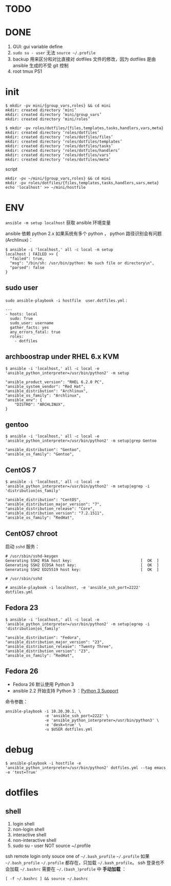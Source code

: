 
# TODO

# DONE

1. GUI: gui variable define
2. `sudo su - user` 无法 `source ~/.profile`
3. backup 用来区分和对比直接对 dotfiles 文件的修改，因为 dotfiles 是由 ansible 生成的不受 git 控制
4. root tmux PS1

# init

```
$ mkdir -pv mini/{group_vars,roles} && cd mini
mkdir: created directory ‘mini’
mkdir: created directory ‘mini/group_vars’
mkdir: created directory ‘mini/roles’

$ mkdir -pv roles/dotfiles/{files,templates,tasks,handlers,vars,meta}
mkdir: created directory ‘roles/dotfiles’
mkdir: created directory ‘roles/dotfiles/files’
mkdir: created directory ‘roles/dotfiles/templates’
mkdir: created directory ‘roles/dotfiles/tasks’
mkdir: created directory ‘roles/dotfiles/handlers’
mkdir: created directory ‘roles/dotfiles/vars’
mkdir: created directory ‘roles/dotfiles/meta’
```

script

```
mkdir -pv ~/mini/{group_vars,roles} && cd mini
mkdir -pv roles/dotfiles/{files,templates,tasks,handlers,vars,meta}
echo 'localhost' >> ~/mini/hostfile
```

# ENV

`ansible -m setup localhost` 获取 ansible 环境变量

ansible 依赖 python 2.x 如果系统有多个 python ， python 路径识别会有问题 (Archlinux)：

```
$ ansible -i 'localhost,' all -c local -m setup
localhost | FAILED >> {
  "failed": true,
  "msg": "/bin/sh: /usr/bin/python: No such file or directory\n",
  "parsed": false
}
```

## sudo user

`sudo ansible-playbook -i hostfile  user.dotfiles.yml` :

```
---
- hosts: local
  sudo: True
  sudo_user: username
  gather_facts: yes
  any_errors_fatal: true
  roles:
    - dotfiles
```

## archboostrap under RHEL 6.x KVM

```
$ ansible -i 'localhost,' all -c local -e 'ansible_python_interpreter=/usr/bin/python2' -m setup

"ansible_product_version": "RHEL 6.2.0 PC",
"ansible_system_vendor": "Red Hat",
"ansible_distribution": "Archlinux",
"ansible_os_family": "Archlinux",
"ansible_env": {
    "DISTRO": "ARCHLINUX",
}
```

## gentoo

```
$ ansible -i 'localhost,' all -c local -e 'ansible_python_interpreter=/usr/bin/python2' -m setup|grep Gentoo

"ansible_distribution": "Gentoo",
"ansible_os_family": "Gentoo",
```

## CentOS 7

```
$ ansible -i 'localhost,' all -c local -e 'ansible_python_interpreter=/usr/bin/python2' -m setup|egrep -i 'distribution|os_family'

"ansible_distribution": "CentOS",
"ansible_distribution_major_version": "7",
"ansible_distribution_release": "Core",
"ansible_distribution_version": "7.2.1511",
"ansible_os_family": "RedHat",
```

## CentOS7 chroot

启动 `sshd` 服务：

    # /usr/sbin/sshd-keygen
    Generating SSH2 RSA host key:                              [  OK  ]
    Generating SSH2 ECDSA host key:                            [  OK  ]
    Generating SSH2 ED25519 host key:                          [  OK  ]

    # /usr/sbin/sshd

    # ansible-playbook -i localhost, -e 'ansible_ssh_port=2222' dotfiles.yml

## Fedora 23

```
$ ansible -i 'localhost,' all -c local -e 'ansible_python_interpreter=/usr/bin/python2' -m setup|egrep -i 'distribution|os_family'

"ansible_distribution": "Fedora",
"ansible_distribution_major_version": "23",
"ansible_distribution_release": "Twenty Three",
"ansible_distribution_version": "23",
"ansible_os_family": "RedHat",
```

## Fedora 26

- Fedora 26 默认使用 Python 3
- ansible 2.2 开始支持 Python 3 ：[Python 3 Support](https://docs.ansible.com/ansible/python_3_support.html)

命令参数：

    ansible-playbook -i 10.20.30.1, \
                     -e 'ansible_ssh_port=2222' \
                     -e 'ansible_python_interpreter=/usr/bin/python3' \
                     -e 'desk=true' \
                     -u $USER dotfiles.yml

# debug

```
$ ansible-playbook -i hostfile -e 'ansible_python_interpreter=/usr/bin/python2' dotfiles.yml --tag emacs -e 'test=True'
```

# dotfiles

## shell

1. login shell
2. non-login shell
3. interactive shell
4. non-interactive shell
5. sudo su - user NOT source ~/.profile

ssh remote login only souce one of `~/.bash_profile` `~/.profile`
如果 `~/.bash_profile` `~/.profile` 都存在，只加载 `~/.bash_profile`。
ssh 登录也不会加载 `~/.bashrc` 需要在 `~/.(bash_)profile` 中 **手动加载** ：

    [ -f ~/.bashrc ] && source ~/.bashrc





